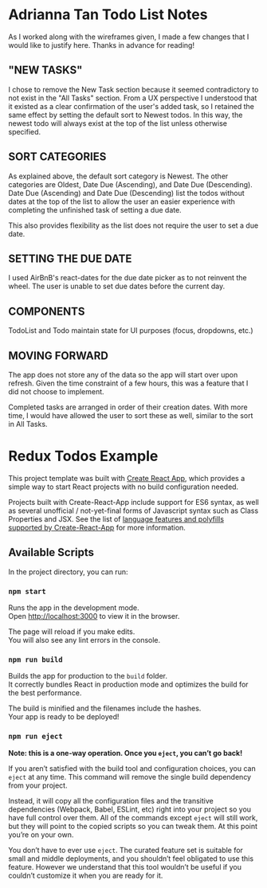 # Adrianna Tan Todo List Notes

As I worked along with the wireframes given, I made a few changes that I would like to justify here. Thanks in advance for reading!

## "NEW TASKS"

I chose to remove the New Task section because it seemed contradictory to not exist in the "All Tasks" section. From a UX perspective I understood that it existed as a clear confirmation of the user's added task, so I retained the same effect by setting the default sort to Newest todos. In this way, the newest todo will always exist at the top of the list unless otherwise specified.

## SORT CATEGORIES

As explained above, the default sort category is Newest. The other categories are Oldest, Date Due (Ascending), and Date Due (Descending). Date Due (Ascending) and Date Due (Descending) list the todos without dates at the top of the list to allow the user an easier experience with completing the unfinished task of setting a due date.

This also provides flexibility as the list does not require the user to set a due date.

## SETTING THE DUE DATE

I used AirBnB's react-dates for the due date picker as to not reinvent the wheel. The user is unable to set due dates before the current day.

## COMPONENTS

TodoList and Todo maintain state for UI purposes (focus, dropdowns, etc.)

## MOVING FORWARD

The app does not store any of the data so the app will start over upon refresh. Given the time constraint of a few hours, this was a feature that I did not choose to implement.

Completed tasks are arranged in order of their creation dates. With more time, I would have allowed the user to sort these as well, similar to the sort in All Tasks.






# Redux Todos Example

This project template was built with [Create React App](https://github.com/facebookincubator/create-react-app), which provides a simple way to start React projects with no build configuration needed.

Projects built with Create-React-App include support for ES6 syntax, as well as several unofficial / not-yet-final forms of Javascript syntax such as Class Properties and JSX. See the list of [language features and polyfills supported by Create-React-App](https://github.com/facebookincubator/create-react-app/blob/master/packages/react-scripts/template/README.md#supported-language-features-and-polyfills) for more information.

## Available Scripts

In the project directory, you can run:

### `npm start`

Runs the app in the development mode.<br>
Open [http://localhost:3000](http://localhost:3000) to view it in the browser.

The page will reload if you make edits.<br>
You will also see any lint errors in the console.

### `npm run build`

Builds the app for production to the `build` folder.<br>
It correctly bundles React in production mode and optimizes the build for the best performance.

The build is minified and the filenames include the hashes.<br>
Your app is ready to be deployed!

### `npm run eject`

**Note: this is a one-way operation. Once you `eject`, you can’t go back!**

If you aren’t satisfied with the build tool and configuration choices, you can `eject` at any time. This command will remove the single build dependency from your project.

Instead, it will copy all the configuration files and the transitive dependencies (Webpack, Babel, ESLint, etc) right into your project so you have full control over them. All of the commands except `eject` will still work, but they will point to the copied scripts so you can tweak them. At this point you’re on your own.

You don’t have to ever use `eject`. The curated feature set is suitable for small and middle deployments, and you shouldn’t feel obligated to use this feature. However we understand that this tool wouldn’t be useful if you couldn’t customize it when you are ready for it.
